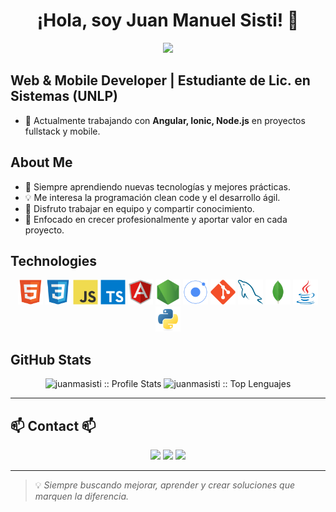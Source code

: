 <h1 align="center">¡Hola, soy Juan Manuel Sisti! 👋</h1>

<div align="center">
    <img src="https://streak-stats.demolab.com?user=juanmasisti&theme=highcontrast&border_radius=7&hide_border=true&exclude_days=Sun,Sat&card_width=467"/>
</div>

## Web & Mobile Developer | Estudiante de Lic. en Sistemas (UNLP)

- 📒 Actualmente trabajando con **Angular, Ionic, Node.js** en proyectos fullstack y mobile.

## About Me

- 🌱 Siempre aprendiendo nuevas tecnologías y mejores prácticas.
- 💡 Me interesa la programación clean code y el desarrollo ágil.
- 🤝 Disfruto trabajar en equipo y compartir conocimiento.
- 🎯 Enfocado en crecer profesionalmente y aportar valor en cada proyecto.

## Technologies

<div align="center">
  <img src="https://raw.githubusercontent.com/devicons/devicon/master/icons/html5/html5-original.svg" alt="HTML5" width="40"/>
  <img src="https://raw.githubusercontent.com/devicons/devicon/master/icons/css3/css3-original.svg" alt="CSS3" width="40"/>
  <img src="https://raw.githubusercontent.com/devicons/devicon/master/icons/javascript/javascript-original.svg" alt="JavaScript" width="40"/>
  <img src="https://raw.githubusercontent.com/devicons/devicon/master/icons/typescript/typescript-original.svg" alt="TypeScript" width="40"/>
  <img src="https://raw.githubusercontent.com/devicons/devicon/master/icons/angularjs/angularjs-original.svg" alt="Angular" width="40"/>
  <img src="https://raw.githubusercontent.com/devicons/devicon/master/icons/nodejs/nodejs-original.svg" alt="NodeJS" width="40"/>
  <img src="https://raw.githubusercontent.com/devicons/devicon/master/icons/ionic/ionic-original.svg" alt="Ionic" width="40"/>
  <img src="https://raw.githubusercontent.com/devicons/devicon/master/icons/git/git-original.svg" alt="Git" width="40"/>
  <img src="https://raw.githubusercontent.com/devicons/devicon/master/icons/mysql/mysql-original.svg" alt="MySQL" width="40"/>
  <img src="https://raw.githubusercontent.com/devicons/devicon/master/icons/mongodb/mongodb-original.svg" alt="MongoDB" width="40"/>
  <img src="https://raw.githubusercontent.com/devicons/devicon/master/icons/java/java-original.svg" alt="Java" width="40"/>
  <img src="https://raw.githubusercontent.com/devicons/devicon/master/icons/python/python-original.svg" alt="Python" width="40"/>
</div>

## GitHub Stats

<div align="center">
  <img src="https://github-readme-stats.vercel.app/api?username=juanmasisti&show_icons=true&theme=dark" alt="juanmasisti :: Profile Stats"/>
  <img src="https://github-readme-stats.vercel.app/api/top-langs/?username=juanmasisti&langs_count=10&theme=dark&layout=compact" alt="juanmasisti :: Top Lenguajes"/>
</div>

---

## 📫 Contact 📫

<div align="center">
  <a href="mailto:sistijuanmanuel@gmail.com"><img src="https://img.shields.io/badge/-Gmail-D14836?style=flat-square&logo=Gmail&logoColor=white"/></a>
  <a href="https://www.instagram.com/juanmasisti_/" target="blank"><img src="https://img.shields.io/badge/-Instagram-E4405F?style=flat-square&logo=Instagram&logoColor=white"/></a>
  <a href="https://www.linkedin.com/in/juan-manuel-sisti-107109238/" target="blank"><img src="https://img.shields.io/badge/-LinkedIn-0077B5?style=flat-square&logo=Linkedin&logoColor=white"/></a>
</div>

---

> 💡 *Siempre buscando mejorar, aprender y crear soluciones que marquen la diferencia.*
